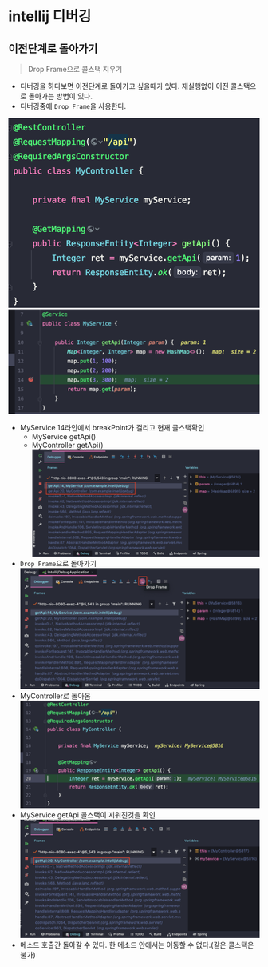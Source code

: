 # intellij 디버깅
## 이전단계로 돌아가기
> Drop Frame으로 콜스택 지우기
- 디버깅을 하다보면 이전단계로 돌아가고 싶을때가 있다. 재실행없이 이전 콜스택으로 돌아가는 방법이 있다.
- 디버깅중에 `Drop Frame`을 사용한다.

![2](./img/intellij%20디버깅/2.png)
![3](./img/intellij%20디버깅/3.png)
- MyService 14라인에서 breakPoint가 걸리고 현재 콜스택확인<br>
   - MyService getApi()
   - MyController getApi()
![4](./img/intellij%20디버깅/4.png)
- `Drop Frame`으로 돌아가기<br>
![5](./img/intellij%20디버깅/5.png)
- MyController로 돌아옴
![6](./img/intellij%20디버깅/6.png)
- MyService getApi 콜스택이 지워진것을 확인
![7](./img/intellij%20디버깅/7.png)
- 메소드 호출간 돌아갈 수 있다. 한 메소드 안에서는 이동할 수 없다.(같은 콜스택은 불가)